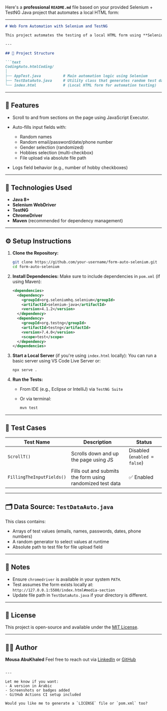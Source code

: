 Here's a **professional `README.md`** file based on your provided Selenium + TestNG Java project that automates a local HTML form:

---

````markdown
# Web Form Automation with Selenium and TestNG

This project automates the testing of a local HTML form using **Selenium WebDriver** and **TestNG**. It dynamically fills out input fields with random data, simulates scrolling behavior, and submits user inputs such as email, password, gender, hobbies, and file uploads.

---

## 📁 Project Structure

```text
CodingAuto.htmlCoding/
│
├── AppTest.java          # Main automation logic using Selenium
├── TestDataAuto.java     # Utility class that generates random test data
└── index.html            # (Local HTML form for automation testing)
````

---

## 🚀 Features

* Scroll to and from sections on the page using JavaScript Executor.
* Auto-fills input fields with:

  * Random names
  * Random email/password/date/phone number
  * Gender selection (randomized)
  * Hobbies selection (multi-checkbox)
  * File upload via absolute file path
* Logs field behavior (e.g., number of hobby checkboxes)

---

## 🔧 Technologies Used

* **Java 8+**
* **Selenium WebDriver**
* **TestNG**
* **ChromeDriver**
* **Maven** (recommended for dependency management)

---

## ⚙️ Setup Instructions

1. **Clone the Repository:**

   ```bash
   git clone https://github.com/your-username/form-auto-selenium.git
   cd form-auto-selenium
   ```

2. **Install Dependencies:**
   Make sure to include dependencies in `pom.xml` (if using Maven):

   ```xml
   <dependencies>
     <dependency>
       <groupId>org.seleniumhq.selenium</groupId>
       <artifactId>selenium-java</artifactId>
       <version>4.1.2</version>
     </dependency>
     <dependency>
       <groupId>org.testng</groupId>
       <artifactId>testng</artifactId>
       <version>7.4.0</version>
       <scope>test</scope>
     </dependency>
   </dependencies>
   ```

3. **Start a Local Server** (if you're using `index.html` locally):
   You can run a basic server using VS Code Live Server or:

   ```bash
   npx serve .
   ```

4. **Run the Tests:**

   * From IDE (e.g., Eclipse or IntelliJ) via `TestNG Suite`
   * Or via terminal:

     ```bash
     mvn test
     ```

---

## 🧪 Test Cases

| Test Name                 | Description                                               | Status                       |
| ------------------------- | --------------------------------------------------------- | ---------------------------- |
| `ScrollT()`               | Scrolls down and up the page using JS                     | Disabled (`enabled = false`) |
| `FillingTheInputFields()` | Fills out and submits the form using randomized test data | ✅ Enabled                    |

---

## 🗂️ Data Source: `TestDataAuto.java`

This class contains:

* Arrays of test values (emails, names, passwords, dates, phone numbers)
* A random generator to select values at runtime
* Absolute path to test file for file upload field

---

## 📌 Notes

* Ensure `chromedriver` is available in your system `PATH`.
* Test assumes the form exists locally at: `http://127.0.0.1:5500/index.html#media-section`
* Update file path in `TestDataAuto.java` if your directory is different.

---

## 📄 License

This project is open-source and available under the [MIT License](LICENSE).

---

## 🙋‍♂️ Author

**Mousa AbuKhaled**
Feel free to reach out via [LinkedIn](https://linkedin.com) or [GitHub](https://github.com)

```

---

Let me know if you want:
- A version in Arabic
- Screenshots or badges added
- GitHub Actions CI setup included

Would you like me to generate a `LICENSE` file or `pom.xml` too?
```

